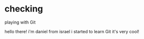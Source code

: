 # checking
playing with Git

hello there!
i'm daniel from israel
i started to learn Git
it's very cool!
